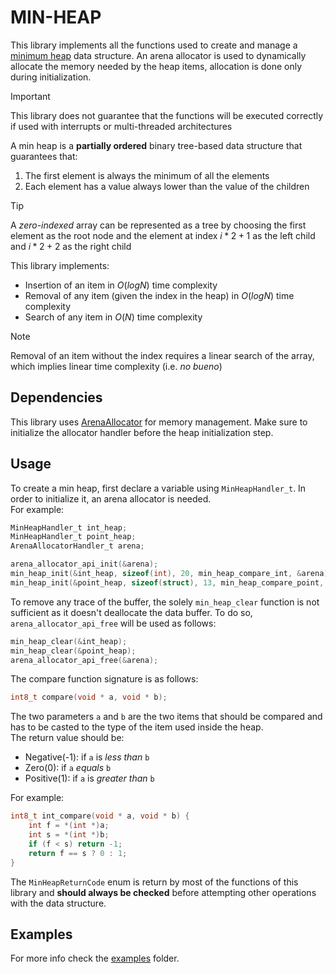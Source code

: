 # MIN-HEAP

This library implements all the functions used to create and manage a [minimum heap](https://it.wikipedia.org/wiki/Heap_(struttura_dati))
data structure. An arena allocator is used to dynamically allocate the memory needed by the heap items, allocation is done only during initialization.

> [!IMPORTANT]
> This library does not guarantee that the functions will be executed correctly
> if used with interrupts or multi-threaded architectures

A min heap is a **partially ordered** binary tree-based data structure that guarantees that:
1. The first element is always the minimum of all the elements
2. Each element has a value always lower than the value of the children

> [!TIP]
> A *zero-indexed* array can be represented as a tree by choosing the first element as the root node
> and the element at index $i * 2 + 1$ as the left child and $i * 2 + 2$ as the right child

This library implements:
- Insertion of an item in $O(log N)$ time complexity
- Removal of any item (given the index in the heap) in $O(log N)$ time complexity
- Search of any item in $O(N)$ time complexity

> [!NOTE]
> Removal of an item without the index requires a linear search of the array,
> which implies linear time complexity (i.e. *no bueno*)

## Dependencies

This library uses [ArenaAllocator](https://github.com/eagletrt/libarena-allocator-sw.git) for memory management. Make sure to initialize the allocator handler before the heap initialization step.

## Usage

To create a min heap, first declare a variable using `MinHeapHandler_t`. In order to initialize it, an arena allocator is needed.\
For example:
```c
MinHeapHandler_t int_heap;
MinHeapHandler_t point_heap;
ArenaAllocatorHandler_t arena;

arena_allocator_api_init(&arena);
min_heap_init(&int_heap, sizeof(int), 20, min_heap_compare_int, &arena);
min_heap_init(&point_heap, sizeof(struct), 13, min_heap_compare_point, &arena);
```

To remove any trace of the buffer, the solely `min_heap_clear` function is not sufficient as it doesn't deallocate the data buffer.
To do so, `arena_allocator_api_free` will be used as follows:

```c
min_heap_clear(&int_heap);
min_heap_clear(&point_heap);
arena_allocator_api_free(&arena);
```

The compare function signature is as follows:
```c
int8_t compare(void * a, void * b);
```

The two parameters `a` and `b` are the two items that should be compared and has to
be casted to the type of the item used inside the heap. \
The return value should be:
- Negative(-1): if `a` is *less than* `b`
- Zero(0): if `a` *equals* `b`
- Positive(1): if `a` is *greater than* `b`

For example:
```c
int8_t int_compare(void * a, void * b) {
    int f = *(int *)a;
    int s = *(int *)b;
    if (f < s) return -1;
    return f == s ? 0 : 1;
}
```

The `MinHeapReturnCode` enum is return by most of the functions of this library
and **should always be checked** before attempting other operations with the data structure.

## Examples

For more info check the [examples](./examples/) folder.